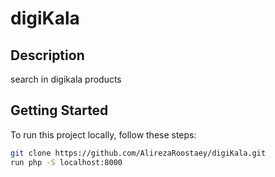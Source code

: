 # digiKala
## Description

search in digikala products

## Getting Started

To run this project locally, follow these steps:

```bash
git clone https://github.com/AlirezaRoostaey/digiKala.git
run php -S localhost:8000